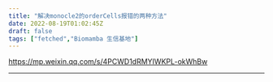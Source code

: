 ```yaml
---
title: "解决monocle2的orderCells报错的两种方法"
date: 2022-08-19T01:02:45Z
draft: false
tags: ["fetched","Biomamba 生信基地"]
---
```


https://mp.weixin.qq.com/s/4PCWD1dRMYIWKPL-okWhBw

---

